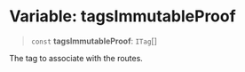 # Variable: tagsImmutableProof

> `const` **tagsImmutableProof**: `ITag`[]

The tag to associate with the routes.
